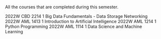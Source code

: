 All the courses that are completed during this semester.

2022W CBD 2214 1 Big Data Fundamentals - Data Storage Networking
2022W AML 1413 1 Introduction to Artificial Intelligence
2022W AML 1214 1 Python Programming
2022W AML 1114 1 Data Science and Machine Learning
